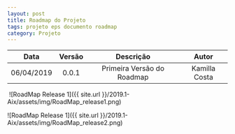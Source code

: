 ```yaml
---
layout: post
title: Roadmap do Projeto
tags: projeto eps documento roadmap
category: Projeto
---
```

| Data       | Versão | Descrição                                   | Autor            |
| :--------: | :----: | :-----------------------------------------: | :--------------: |
| 06/04/2019 | 0.0.1  | Primeira Versão do Roadmap                  | Kamilla Costa    |

​
![RoadMap Release 1]({{ site.url }}/2019.1-Aix/assets/img/RoadMap_release1.png)

![RoadMap Release 1]({{ site.url }}/2019.1-Aix/assets/img/RoadMap_release2.png)
